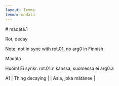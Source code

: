 ```yaml
---
layout: lemma
lemma: mädätä
---
```


<div class="sense">
# <span class="sensename">mädätä.1</span>

<span class="description">Rot, decay</span>

Note: not in sync with rot.01, no arg0 in Finnish

<span class="description">Mädätä</span>

Huom! Ei synkr. rot.01:n kanssa, suomessa ei arg0:a

A1 | Thing decaying |   | Asia, joka mätänee |  

</div>

